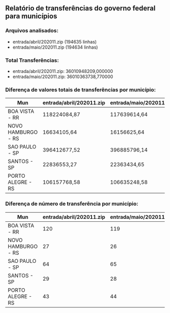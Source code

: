 ## Relatório de transferências do governo federal para municípios
### Arquivos analisados:
* entrada/abril/202011.zip (194635 linhas)
* entrada/maio/202011.zip (194634 linhas)
### Total Transferências:
* entrada/abril/202011.zip: 36010948209,000000
* entrada/maio/202011.zip: 36010363738,770000
### Diferença de valores totais de transferências por município:
| Mun | entrada/abril/202011.zip | entrada/maio/202011.zip | Diff | Percent |
| --- | --- | --- | --- | --- |
| BOA VISTA - RR | 118224084,87 | 117639614,64 | -584470,23 | -0,49 |
| NOVO HAMBURGO - RS | 16634105,64 | 16156625,64 | -477480,00 | -2,87 |
| SAO PAULO - SP | 396412677,52 | 396885796,14 | 473118,62 | 0,12 |
| SANTOS - SP | 22836553,27 | 22363434,65 | -473118,62 | -2,07 |
| PORTO ALEGRE - RS | 106157768,58 | 106635248,58 | 477480,00 | 0,45 |
### Diferença de número de transferência por município:
| Mun | entrada/abril/202011.zip | entrada/maio/202011.zip | Diff | Percent |
| --- | --- | --- | --- | --- |
| BOA VISTA - RR | 120 | 119 | -1 | 0 |
| NOVO HAMBURGO - RS | 27 | 26 | -1 | -3 |
| SAO PAULO - SP | 64 | 65 | 1 | 1 |
| SANTOS - SP | 29 | 28 | -1 | -3 |
| PORTO ALEGRE - RS | 43 | 44 | 1 | 2 |
